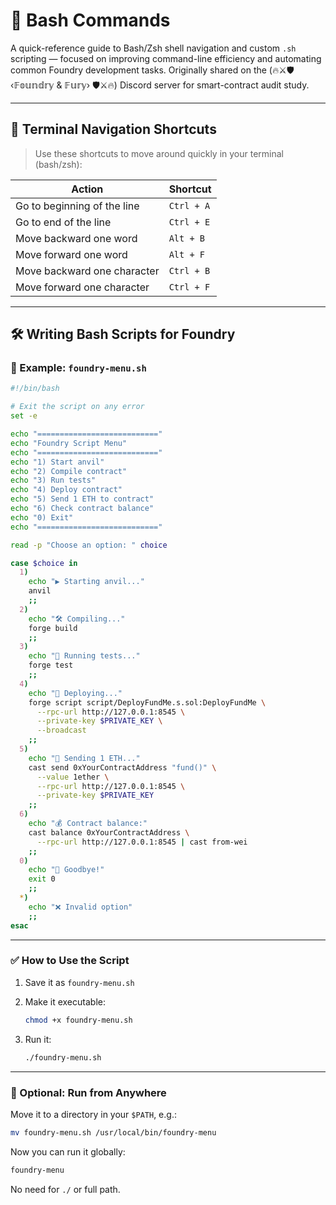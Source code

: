 # 📄 Bash Commands

A quick-reference guide to Bash/Zsh shell navigation and custom `.sh` scripting — focused on improving command-line efficiency and automating common Foundry development tasks.
Originally shared on the (🔥⚔🛡 ‹𝔽𝕠𝕦𝕟𝕕𝕣𝕪 & 𝔽𝕦𝕣𝕪› 🛡⚔🔥) Discord server for smart-contract audit study.

---

## 🧭 Terminal Navigation Shortcuts

> Use these shortcuts to move around quickly in your terminal (bash/zsh):

| Action                      | Shortcut   |
| --------------------------- | ---------- |
| Go to beginning of the line | `Ctrl + A` |
| Go to end of the line       | `Ctrl + E` |
| Move backward one word      | `Alt + B`  |
| Move forward one word       | `Alt + F`  |
| Move backward one character | `Ctrl + B` |
| Move forward one character  | `Ctrl + F` |

---

## 🛠️ Writing Bash Scripts for Foundry

### 🧾 Example: `foundry-menu.sh`

```bash
#!/bin/bash

# Exit the script on any error
set -e

echo "==========================="
echo "Foundry Script Menu"
echo "==========================="
echo "1) Start anvil"
echo "2) Compile contract"
echo "3) Run tests"
echo "4) Deploy contract"
echo "5) Send 1 ETH to contract"
echo "6) Check contract balance"
echo "0) Exit"
echo "==========================="

read -p "Choose an option: " choice

case $choice in
  1)
    echo "▶️ Starting anvil..."
    anvil
    ;;
  2)
    echo "🛠 Compiling..."
    forge build
    ;;
  3)
    echo "🧪 Running tests..."
    forge test
    ;;
  4)
    echo "🚀 Deploying..."
    forge script script/DeployFundMe.s.sol:DeployFundMe \
      --rpc-url http://127.0.0.1:8545 \
      --private-key $PRIVATE_KEY \
      --broadcast
    ;;
  5)
    echo "💸 Sending 1 ETH..."
    cast send 0xYourContractAddress "fund()" \
      --value 1ether \
      --rpc-url http://127.0.0.1:8545 \
      --private-key $PRIVATE_KEY
    ;;
  6)
    echo "💰 Contract balance:"
    cast balance 0xYourContractAddress \
      --rpc-url http://127.0.0.1:8545 | cast from-wei
    ;;
  0)
    echo "👋 Goodbye!"
    exit 0
    ;;
  *)
    echo "❌ Invalid option"
    ;;
esac
```

---

### ✅ How to Use the Script

1. Save it as `foundry-menu.sh`

2. Make it executable:

   ```bash
   chmod +x foundry-menu.sh
   ```

3. Run it:

   ```bash
   ./foundry-menu.sh
   ```

---

### 🔁 Optional: Run from Anywhere

Move it to a directory in your `$PATH`, e.g.:

```bash
mv foundry-menu.sh /usr/local/bin/foundry-menu
```

Now you can run it globally:

```bash
foundry-menu
```

No need for `./` or full path.
